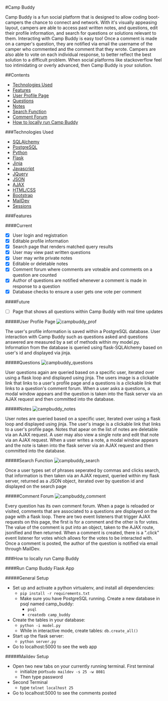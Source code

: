 #Camp Buddy

Camp Buddy is a fun social platform that is designed to allow coding boot-campers the chance to connect and network. With it's visually appeasing layout, campers are able to access past written notes, and questions, edit their profile information, and search for questions or solutions relevant to them. Interacting with Camp Buddy is easy too! Once a comment is made on a camper's question, they are notified via email the username of the camper who commented and the comment that they wrote. Campers are also able to vote on each individual response, to better reflect the best solution to a difficult problem. When social platforms like stackoverflow feel too intimidating or overly advanced, then Camp Buddy is your solution.



##Contents

* [Technologies Used](#technologiesused)
* [Features](#feautures)
* [User Profile Page](#profile)
* [Questions](#questions)
* [Notes](#notes)
* [Search Function](#search)
* [Comment Forum](#comment)
* [How to locally run Camp Buddy](#run)

###<a name="technologiesused"></a>Technologies Used

* [SQLAlchemy](http://www.sqlalchemy.org/)
* [PostgreSQL](https://www.postgresql.org/)
* [Python](https://www.python.org/)
* [Flask](http://flask.pocoo.org/)
* [Jinja](http://jinja.pocoo.org/)
* [Javascript](https://www.javascript.com/)
* [JQuery](https://jquery.com/)
* [JSON](http://www.json.org/)
* [AJAX](http://api.jquery.com/jquery.ajax/)
* [HTML/CSS](http://www.w3schools.com/html/html_css.asp)
* [Bootstrap](http://getbootstrap.com/)
* [MailDev](https://www.npmjs.com/package/maildev)
* [Sessions](http://www.allaboutcookies.org/cookies/session-cookies-used-for.html)

###<a name="features"></a>Features

####Current

- [x] User login and registration
- [x] Editable profile information
- [x] Search page that renders matched query results
- [x] User may view past written questions
- [x] User may write private notes
- [x] Editable or deletable notes
- [x] Comment forum where comments are voteable and comments on a question are counted
- [x] Author of questions are notified whenever a comment is made in response to a question
- [x] Database checks to ensure a user gets one vote per comment

####Future

- [ ] Page that shows all questions within Camp Buddy with real time updates


#####<a name="profile"></a>User Profile Page
![campbuddy_prof](https://cloud.githubusercontent.com/assets/11432315/18407840/6e392eae-76d1-11e6-9136-8f4f39d72132.gif)

The user's profile information is saved within a PostgreSQL database. User interaction with Camp Buddy  such as questions asked and questions answered are measured by a set of methods within my model.py. Information from the database is queried using flask-SQLAlchemy based on user's id and displayed via jinja. 

#####<a name="questions"></a>Questions
![campbuddy_questions](https://cloud.githubusercontent.com/assets/11432315/18407845/8aecb25a-76d1-11e6-9c4f-5ed13bef9d2f.gif)


User questions again are queried based on a specific user, iterated over using a flask loop and displayed using jinja. The users image is a clickable link that links to a user's profile page and a questions is a clickable link that links to a question's comment forum. When a user asks a questions, a modal window appears and the question is taken into the flask server via an AJAX request and then committed into the database. 

#####<a name="notes"></a>Notes
![campbuddy_notes](https://cloud.githubusercontent.com/assets/11432315/18407847/9ba0cae6-76d1-11e6-8452-ef6fe21a7d2a.gif)


User notes are queried based on a specific user, iterated over using a flask loop and displayed using jinja. The user's image is a clickable link that links to a user's profile page. Notes that apear on the list of notes are deletable via an AJAX request. A user may also view a single note and edit that note via an AJAX request. When a user writes a note, a modal window appears and the note is taken into the flask server via an AJAX request and then committed into the database. 

#####<a name="search"></a>Search Function
![campbuddy_search](https://cloud.githubusercontent.com/assets/11432315/18407851/a84657f2-76d1-11e6-8c9b-0b86105d53a9.gif)


Once a user types set of phrases seperated by commas and clicks search, that information is then taken via an AJAX request, queried within my flask server, returned as a JSON object, iterated over by question id and displayed on the search page

#####<a name="comment"></a>Comment Forum
![campbuddy_comment](https://cloud.githubusercontent.com/assets/11432315/18407853/b88ca56c-76d1-11e6-8336-49f05803e919.gif)


Every question has its own comment forum. When a page is reloaded or visited, comments that are associated to a questions are displayed on the page with a flask loop. There are two event listeners that trigger AJAX requests on this page, the first is for a comment and the other is for votes. The value of the comment is put into an object, taken to the AJAX route, jsonified and then returned. When a comment is created, there is a ".click" event listener for votes which allows for the votes to be interacted with. Once a comment is posted, the author of the question is notified via email through MailDev.  

###<a name="run"></a>How to locally run Camp Buddy

####Run Camp Buddy Flask App

#####General Setup
* Set up and activate a python virtualenv, and install all dependencies:
    * `pip install -r requirements.txt`
  * Make sure you have PostgreSQL running. Create a new database in psql named camp_buddy:
	* `psql`
  	* `createdb camp_buddy`
 * Create the tables in your database:
    * `python -i model.py`
    * While in interactive mode, create tables: `db.create_all()`
 * Start up the flask server:
    * `python server.py`
 * Go to localhost:5000 to see the web app

#####Maildev Setup
* Open two new tabs on your currently running terminal. First terminal
  * initialize port`sudo maildev -s 25 -w 8081`
  * Then type password
* Second Terminal
  * type `telnet localhost 25`
* Go to localhost:5000 to see the comments posted
